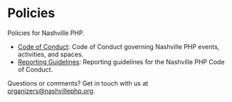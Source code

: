 # Policies

Policies for Nashville PHP.

* [Code of Conduct](code_of_conduct.md): Code of Conduct governing Nashville PHP events, activities, and spaces.
* [Reporting Guidelines](reporting_guidelines.md): Reporting guidelines for the Nashville PHP Code of Conduct.

Questions or comments? Get in touch with us at <organizers@nashvillephp.org>.
